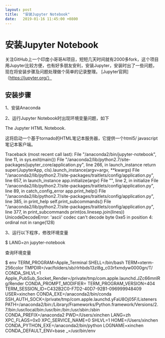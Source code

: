 ```yaml
---
layout: post
title:  "安装Jupyter Notebook"
date:   2019-01-16 11:45:00 +0800
---
```

# 安装Jupyter Notebook

关注GitHub上一个印度小哥哥AI项目，短短几天时间就有2000多fork，这个项目用Jupyter比较方便，也有好多朋友安利，安装Jupyter，安装时出了一些问题，现在将安装步骤及问题处理做个简单的记录整理。
[Jupyter官网]（https://jupyter.org/）

## 安装步骤
1、安装Anaconda

2、运行Jupyter Notebook时出现环境变量问题，如下
>
The Jupyter HTML Notebook.

这将启动一个基于tornado的HTML笔记本服务器，它提供一个html5/
javascript笔记本客户端。

Traceback (most recent call last):
  File "/anaconda2/bin/jupyter-notebook", line 11, in <module>
    sys.exit(main())
  File "/anaconda2/lib/python2.7/site-packages/jupyter_core/application.py", line 266, in launch_instance
    return super(JupyterApp, cls).launch_instance(argv=argv, **kwargs)
  File "/anaconda2/lib/python2.7/site-packages/traitlets/config/application.py", line 657, in launch_instance
    app.initialize(argv)
  File "<decorator-gen-7>", line 2, in initialize
  File "/anaconda2/lib/python2.7/site-packages/traitlets/config/application.py", line 89, in catch_config_error
    app.print_help()
  File "/anaconda2/lib/python2.7/site-packages/traitlets/config/application.py", line 385, in print_help
    self.print_subcommands()
  File "/anaconda2/lib/python2.7/site-packages/traitlets/config/application.py", line 377, in print_subcommands
    print(os.linesep.join(lines))
UnicodeDecodeError: 'ascii' codec can't decode byte 0xe5 in position 4: ordinal not in range(128)
>

3、运行以下程序，修改环境变量
>
$ LANG=zn jupyter-notebook
>

查询环境变量
>
$ env
TERM_PROGRAM=Apple_Terminal
SHELL=/bin/bash
TERM=xterm-256color
TMPDIR=/var/folders/sb/rlrhbds13zl8g_c03rfxmdyw0000gn/T/
CONDA_SHLVL=1
Apple_PubSub_Socket_Render=/private/tmp/com.apple.launchd.JZc66mnlRg/Render
CONDA_PROMPT_MODIFIER=
TERM_PROGRAM_VERSION=404
TERM_SESSION_ID=C432B2C0-F7D2-40D7-92B1-096999948409
USER=xinchen
CONDA_EXE=/anaconda2/bin/conda
SSH_AUTH_SOCK=/private/tmp/com.apple.launchd.yFaU8Oj05F/Listeners
PATH=/anaconda2/bin:/Library/Frameworks/Python.framework/Versions/2.7/bin:/usr/local/bin:/usr/bin:/bin:/usr/sbin:/sbin
CONDA_PREFIX=/anaconda2
PWD=/Users/xinchen
LANG=zh
XPC_FLAGS=0x0
XPC_SERVICE_NAME=0
SHLVL=1
HOME=/Users/xinchen
CONDA_PYTHON_EXE=/anaconda2/bin/python
LOGNAME=xinchen
CONDA_DEFAULT_ENV=base
_=/usr/bin/env
>
